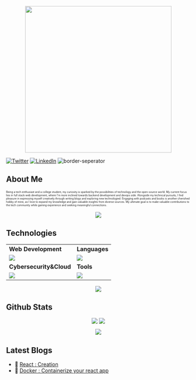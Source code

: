 
<div style="text-align: center;"> 
  <img width="400" src="https://readme-typing-svg.herokuapp.com?font=JetBrains+Mono&weight=600&size=30&duration=3000&color=2AF7B4&width=535&lines=Hi%2C+I'm+Vineet%F0%9F%91%8B;Let's+Connect!"/>
</div>

[![Twitter](https://skillicons.dev/icons?i=twitter)](https://twitter.com/vineet_codes)
[![LinkedIn](https://skillicons.dev/icons?i=linkedin)](https://www.linkedin.com/in/vineetagarwal2004/)
![border-seperator](assets/borderseparator.gif) 

## About Me
<p style="font-size:7px;">
Being a tech enthusiast and a college student, my curiosity is sparked by the possibilities of technology and the open-source world. My current focus lies in full stack web development, where I'm more inclined towards backend development and devops side. Alongside my technical pursuits, I find pleasure in expressing myself creatively through writing blogs and exploring new technologied. Engaging with podcasts and books is another cherished hobby of mine, as I love to expand my knowledge and gain valuable insights from diverse sources. My ultimate goal is to make valuable contributions to the tech community while gaining experience and seeking meaningful connections.
</p>
<p align="center"><img src= 'https://capsule-render.vercel.app/api?type=rect&color=gradient&height=2.5'/></p>

## Technologies
 
<table>
<tr>
	<td><strong>Web Development</strong></td>
	<td><strong>Languages</strong></td>
</tr>
<tr>
		<td><img src = "https://skillicons.dev/icons?i=html,css,js,react,tailwind,nodejs,bootstrap,express,firebase,mongodb" ></td>
		<td><img src = "https://skillicons.dev/icons?i=java,python,c&theme=dark"></td>
</tr>
<tr>
	<td><strong>Cybersecurity&Cloud</strong></td>
	<td><strong>Tools</strong></td>
</tr>
<tr>
	<td><img src = "https://skillicons.dev/icons?i=linux,docker,kubernetes,azure,netlify&theme=dark"></td>
	<td><img src = "https://skillicons.dev/icons?i=git,vscode,github,vim,githubactions&theme=dark"></td>
</tr>
</table>

<p align="center"><img src= 'https://capsule-render.vercel.app/api?type=rect&color=gradient&height=2.5'/></p>

## Github Stats
<p style="display:flex; align=center; justify-content:center; ">
<img src="https://github-readme-stats.vercel.app/api?username=vineetagarwal-code&theme=midnight-purple" style="margin-right:4px;">
<img src="https://streak-stats.demolab.com/?user=vineetagarwal-code&theme=holi-theme">
</p>


<p align="center"><img src= 'https://capsule-render.vercel.app/api?type=rect&color=gradient&height=2.5'/></p>

## Latest Blogs
<!-- BLOGPOSTS:START -->
 - 🌮 [React : Creation](https://medium.com/@vineetagarwal.now/vite-create-vs-npm-create-react-app-1fac1c9afec2)
 - 🐋 [Docker : Containerize your react app](https://vineetagarwal.hashnode.dev/containerize-your-react-app-easily)

<!-- BLOGPOSTS:END -->




